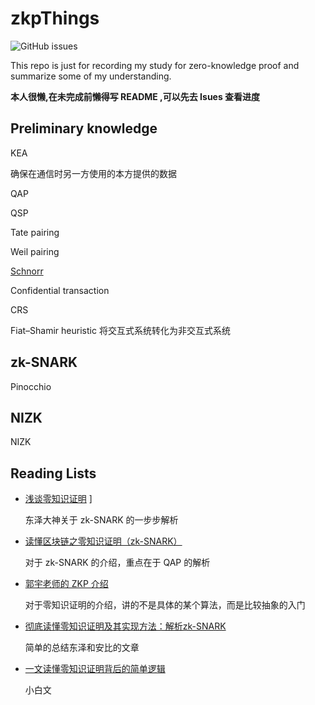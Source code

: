 # zkpThings

![GitHub issues](https://img.shields.io/github/issues/Whisker17/zkpThings)

This repo is just for recording my study for zero-knowledge proof and summarize some of my understanding.

**本人很懒,在未完成前懒得写 README ,可以先去 Isues 查看进度**

## Preliminary knowledge

KEA

确保在通信时另一方使用的本方提供的数据

QAP

QSP

Tate pairing

Weil pairing

[Schnorr](https://github.com/Whisker17/zkpThings/issues/2)

Confidential transaction

CRS

Fiat–Shamir heuristic
将交互式系统转化为非交互式系统

## zk-SNARK

Pinocchio


## NIZK

NIZK

## Reading Lists

- [浅谈零知识证明](https://github.com/Whisker17/zkpThings/issues/11) ]

  东泽大神关于 zk-SNARK 的一步步解析
  
- [读懂区块链之零知识证明（zk-SNARK）](https://github.com/Whisker17/zkpThings/issues/15)

  对于 zk-SNARK 的介绍，重点在于 QAP 的解析

- [郭宇老师的 ZKP 介绍](https://github.com/Whisker17/zkpThings/issues/12)
  
  对于零知识证明的介绍，讲的不是具体的某个算法，而是比较抽象的入门
  
- [彻底读懂零知识证明及其实现方法：解析zk-SNARK](https://github.com/Whisker17/zkpThings/issues/16)

  简单的总结东泽和安比的文章

- [一文读懂零知识证明背后的简单逻辑](https://github.com/Whisker17/zkpThings/issues/17)
  
  小白文
